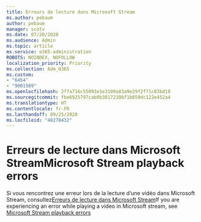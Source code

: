```yaml
---
title: Erreurs de lecture dans Microsoft Stream
ms.author: pebaum
author: pebaum
manager: scotv
ms.date: 07/20/2020
ms.audience: Admin
ms.topic: article
ms.service: o365-administration
ROBOTS: NOINDEX, NOFOLLOW
localization_priority: Priority
ms.collection: Adm_O365
ms.custom:
- "6454"
- "9001509"
ms.openlocfilehash: 2f7a716c55093e1e3109a83a9e29f2f71c03bd10
ms.sourcegitcommit: fbe6925797cab0b38172386f1b059dc122e452a4
ms.translationtype: HT
ms.contentlocale: fr-FR
ms.lasthandoff: 09/25/2020
ms.locfileid: "48278432"
---
```

# <a name="microsoft-stream-playback-errors"></a><span data-ttu-id="a4b9b-102">Erreurs de lecture dans Microsoft Stream</span><span class="sxs-lookup"><span data-stu-id="a4b9b-102">Microsoft Stream playback errors</span></span>

<span data-ttu-id="a4b9b-103">Si vous rencontrez une erreur lors de la lecture d’une vidéo dans Microsoft Stream, consultez[Erreurs de lecture dans Microsoft Stream](https://docs.microsoft.com/stream/portal-understanding-playback-errors)</span><span class="sxs-lookup"><span data-stu-id="a4b9b-103">If you are experiencing an error while playing a video in Microsoft stream, see [Microsoft Stream playback errors](https://docs.microsoft.com/stream/portal-understanding-playback-errors)</span></span>